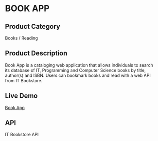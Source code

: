 # BOOK APP  

## Product Category    
Books / Reading

## Product Description 
Book App is a cataloging web application that allows individuals to search its database of IT, Programming and Computer Science books by title, author(s) and ISBN. Users can bookmark books and read with a web API from IT Bookstore.

## Live Demo
[Book App](https://thebookapp.netlify.app/)

## API 
IT Bookstore API
